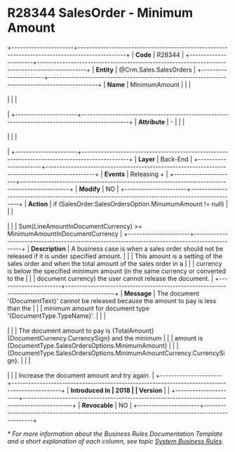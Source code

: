 ﻿---
erp.type: business-rule
erp.entity: Crm.Sales.SalesOrders
---

# R28344 SalesOrder - Minimum Amount
+----------------------+-----------------------------------------------------------------------------------------------+
| **Code**             | R28344                                                                                        |
+----------------------+-----------------------------------------------------------------------------------------------+
| **Entity**           | @Crm.Sales.SalesOrders                                                                        |
+----------------------+-----------------------------------------------------------------------------------------------+
| **Name**             | MinimumAmount                                                                                 |
|                      | <br/><br/>                                                                                    |
|                      | <br/><br/>                                                                                    |
+----------------------+-----------------------------------------------------------------------------------------------+
| **Attribute**        | \-                                                                                            |
|                      | <br/><br/>                                                                                    |
|                      | <br/><br/>                                                                                    |
+----------------------+-----------------------------------------------------------------------------------------------+
| **Layer**            | Back-End                                                                                      |
+----------------------+-----------------------------------------------------------------------------------------------+
| **Events**           | Releasing +                                                                                   |
+----------------------+-----------------------------------------------------------------------------------------------+
| **Modify**           | NO                                                                                            |
+----------------------+-----------------------------------------------------------------------------------------------+
| **Action**           | if (SalesOrder.SalesOrdersOption.MinumumAmount != null)                                       |
|                      | <br/><br/>                                                                                    |
|                      | Sum(LineAmountInDocumentCurrency) \>= MinimumAmountInDocumentCurrency                         |
+----------------------+-----------------------------------------------------------------------------------------------+
| **Description**      | A business case is when a sales order should not be released if it is under specified amount. |
|                      | This amount is a setting of the sales order and when the total amount of the sales order in a |
|                      | currency is below the specified minimum amount (in the same currency or converted to the      |
|                      | document currency) the user cannot release the document.                                      |
+----------------------+-----------------------------------------------------------------------------------------------+
| **Message**          | The document \'{DocumentText}\' cannot be released because the amount to pay is less than the |
|                      | minimum amount for document type \'{DocumentType.TypeName}\'.                                 |
|                      | <br/><br/>                                                                                    |
|                      | The document amount to pay is {TotalAmount} {DocumentCurrency.CurrencySign} and the minimum   |
|                      | amount is {DocumentType.SalesOrdersOptions.MinimumAmount}                                     |
|                      | {DocumentType.SalesOrdersOptions.MinimumAmountCurrency.CurrencySign}.                         |
|                      | <br/><br/>                                                                                    |
|                      | Increase the document amount and try again.                                                   |
+----------------------+-----------------------------------------------------------------------------------------------+
| **Introduced In      | 2018                                                                                          |
| Version**            |                                                                                               |
+----------------------+-----------------------------------------------------------------------------------------------+
| **Revocable**        | NO                                                                                            |
+----------------------+-----------------------------------------------------------------------------------------------+

*\* For more information about the Business Rules Documentation Template and a short explanation of each column, see
topic [System Business Rules](../templates/template-description-system-business-rules.md).*
